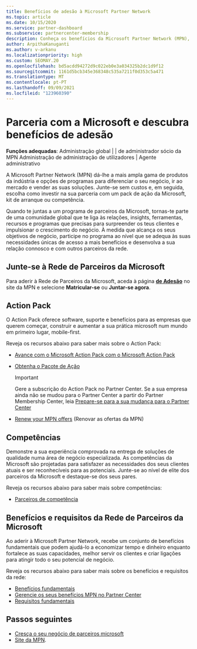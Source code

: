 ```yaml
---
title: Benefícios de adesão à Microsoft Partner Network
ms.topic: article
ms.date: 10/15/2020
ms.service: partner-dashboard
ms.subservice: partnercenter-membership
description: Conheça os benefícios da Microsoft Partner Network (MPN), como o Microsoft Action Pack, competências ou opções de programa para ir ao mercado e vender as suas soluções.
author: ArpithaKanuganti
ms.author: v-arkanu
ms.localizationpriority: high
ms.custom: SEOMAY.20
ms.openlocfilehash: bd5acdd94272d9c022eb0e3a034325b2dc1d9f12
ms.sourcegitcommit: 1161d5bcb345e368348c535a7211f0d353c5a471
ms.translationtype: MT
ms.contentlocale: pt-PT
ms.lasthandoff: 09/09/2021
ms.locfileid: "123960390"
---
```

# <a name="partner-with-microsoft-and-discover-membership-benefits"></a>Parceria com a Microsoft e descubra benefícios de adesão

**Funções adequadas**: Administração global | | de administrador sócio da MPN Administração de administração de utilizadores | Agente administrativo

A Microsoft Partner Network (MPN) dá-lhe a mais ampla gama de produtos da indústria e opções de programas para diferenciar o seu negócio, ir ao mercado e vender as suas soluções. Junte-se sem custos e, em seguida, escolha como investir na sua parceria com um pack de ação da Microsoft, kit de arranque ou competência.

Quando te juntas a um programa de parceiros da Microsoft, tornas-te parte de uma comunidade global que te liga às relações, insights, ferramentas, recursos e programas que precisas para surpreender os teus clientes e impulsionar o crescimento do negócio. À medida que alcança os seus objetivos de negócio, participe no programa ao nível que se adequa às suas necessidades únicas de acesso a mais benefícios e desenvolva a sua relação connosco e com outros parceiros da rede. 

## <a name="join-the-microsoft-partner-network"></a>Junte-se à Rede de Parceiros da Microsoft

Para aderir à Rede de Parceiros da Microsoft, aceda à página [ **de Adesão**](https://partner.microsoft.com/membership) no site da MPN e selecione **Matricular-se** ou **Juntar-se agora**.

## <a name="action-pack"></a>Action Pack

O Action Pack oferece software, suporte e benefícios para as empresas que querem começar, construir e aumentar a sua prática microsoft num mundo em primeiro lugar, mobile-first.

Reveja os recursos abaixo para saber mais sobre o Action Pack:

- [Avance com o Microsoft Action Pack com o Microsoft Action Pack](https://partner.microsoft.com/membership/action-pack)

- [Obtenha o Pacote de Ação](mpn-get-action-pack.md)
  
    >[!IMPORTANT]
    >Gere a subscrição do Action Pack no Partner Center. Se a sua empresa ainda não se mudou para o Partner Center a partir do Partner Membership Center, leia [Prepare-se para a sua mudança para o Partner Center](./partner-membership-center-retirement-faq.md)  

- [Renew your MPN offers](renew-mpn-offers.md) (Renovar as ofertas da MPN)

## <a name="competencies"></a>Competências

Demonstre a sua experiência comprovada na entrega de soluções de qualidade numa área de negócio especializada. As competências da Microsoft são projetadas para satisfazer as necessidades dos seus clientes atuais e ser reconhecíveis para as potenciais. Junte-se ao nível de elite dos parceiros da Microsoft e destaque-se dos seus pares.

Reveja os recursos abaixo para saber mais sobre competências:

- [Parceiros de competência](https://partner.microsoft.com/membership/competencies)

## <a name="microsoft-partner-network-benefits-and-requirements"></a>Benefícios e requisitos da Rede de Parceiros da Microsoft

Ao aderir à Microsoft Partner Network, recebe um conjunto de benefícios fundamentais que podem ajudá-lo a economizar tempo e dinheiro enquanto fortalece as suas capacidades, melhor servir os clientes e criar ligações para atingir todo o seu potencial de negócio. 

Reveja os recursos abaixo para saber mais sobre os benefícios e requisitos da rede:

- [Benefícios fundamentais](https://partner.microsoft.com/membership/core-benefits#simple-tab-content-1)
- [Gerencie os seus benefícios MPN no Partner Center](manage-your-partner-network-benefits.md)
- [Requisitos fundamentais](https://partner.microsoft.com/membership/core-benefits#simple-tab-content-2)

## <a name="next-steps"></a>Passos seguintes

- [Cresça o seu negócio de parceiros microsoft](grow-your-business.md)
- [Site da MPN](https://partner.microsoft.com/commercial).
